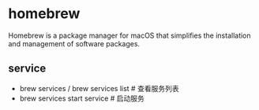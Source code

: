 # homebrew

Homebrew is a package manager for macOS that simplifies the installation and management of software packages.

## service

- brew services  / brew services list  # 查看服务列表
- brew services start service  # 启动服务



